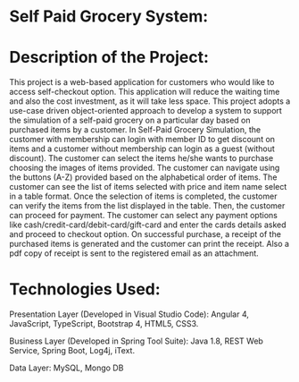 # Self Paid Grocery System:
# Description of the Project:
This project is a web-based application for customers who would like to access self-checkout option. This application will reduce the waiting time and also the cost investment, as it will take less space. This project adopts a use-case driven object-oriented approach to develop a system to support the simulation of a self-paid grocery on a particular day based on purchased items by a customer.
In Self-Paid Grocery Simulation, the customer with membership can login with member ID to get discount on items and a customer without membership can login as a guest (without discount). The customer can select the items he/she wants to purchase choosing the images of items provided. The customer can navigate using the buttons (A-Z) provided based on the alphabetical order of items. The customer can see the list of items selected with price and item name select in a table format. Once the selection of items is completed, the customer can verify the items from the list displayed in the table. Then, the customer can proceed for payment. The customer can select any payment options like cash/credit-card/debit-card/gift-card and enter the cards details asked and proceed to checkout option. On successful purchase, a receipt of the purchased items is generated and the customer can print the receipt. Also a pdf copy of receipt is sent to the registered email as an attachment.

# Technologies Used:
Presentation Layer (Developed in Visual Studio Code): Angular 4, JavaScript, TypeScript, Bootstrap 4, HTML5, CSS3.

Business Layer (Developed in Spring Tool Suite): Java 1.8, REST Web Service, Spring Boot, Log4j, iText.

Data Layer: MySQL, Mongo DB
